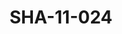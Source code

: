 ---
pid: SHA-11-024
title: SHA-11-024
language: ar
collection: شرحبيل احمد
original_label: 
rights: شرحبيل احمد
location_of_original: شرحبيل احمد
photographer_or_studio: 
scanned_from: photograph 16.6 by 22.4
_date: 18/3/1966
location: اثيوبيا، باشوفتو مطار عسكري
description: استقبال فرقة هرامبي في المطار
additional_notes: 
permission_display: 'yes'
on_server: 'no'
on_website: 'no'
permalink: /photopages/ar/SHA-11-024.html
layout: photo-page
---